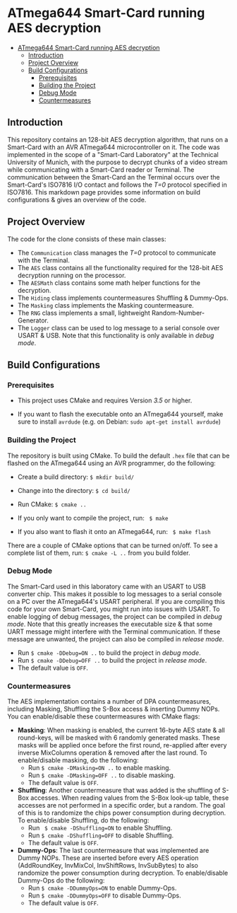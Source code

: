 # ATmega644 Smart-Card running AES decryption

- [ATmega644 Smart-Card running AES decryption](#atmega644-smart-card-running-aes-decryption)
  - [Introduction](#introduction)
  - [Project Overview](#project-overview)
  - [Build Configurations](#build-configurations)
    - [Prerequisites](#prerequisites)
    - [Building the Project](#building-the-project)
    - [Debug Mode](#debug-mode)
    - [Countermeasures](#countermeasures)

## Introduction

This repository contains an 128-bit AES decryption algorithm, that runs on a Smart-Card with an AVR ATmega644 microcontroller on it. The code was implemented in the scope of a "Smart-Card Laboratory" at the Technical University of Munich, with the purpose to decrypt chunks of a video stream while communicating with a Smart-Card reader or Terminal. The communication between the Smart-Card an the Terminal occurs over the Smart-Card's ISO7816 I/O contact and follows the *T=0* protocol specified in ISO7816. This markdown page provides some information on build configurations & gives an overview of the code.

## Project Overview

The code for the clone consists of these main classes:

- The `Communication` class manages the *T=0* protocol to communicate with the Terminal.
- The `AES` class contains all the functionality required for the 128-bit AES decryption running on the processor.
- The `AESMath` class contains some math helper functions for the decryption.
- The `Hiding` class implements countermeasures Shuffling & Dummy-Ops.
- The `Masking` class implements the Masking countermeasure.
- The `RNG` class implements a small, lightweight Random-Number-Generator.
- The `Logger` class can be used to log message to a serial console over USART & USB. Note that this functionality is only available in *debug mode*.

## Build Configurations

### Prerequisites

- This project uses CMake and requires Version *3.5* or higher.

- If you want to flash the executable onto an ATmega644 yourself, make sure to install `avrdude` (e.g. on Debian: `sudo apt-get install avrdude`)


### Building the Project

The repository is built using CMake. To build the default `.hex` file that can be flashed on the ATmega644 using an AVR programmer, do the following:

- Create a build directory: `$ mkdir build/`

- Change into the directory: `$ cd build/`

- Run CMake: `$ cmake ..`

- If you only want to compile the project, run: ` $ make`

- If you also want to flash it onto an ATmega644, run: ` $ make flash`


There are a couple of CMake options that can be turned on/off.
To see a complete list of them, run: `$ cmake -L ..` from you build folder.

### Debug Mode

The Smart-Card used in this laboratory came with an USART to USB converter chip. This makes it possible to log messages to a serial console on a PC over the ATmega644's USART peripheral. If you are compiling this code for your own Smart-Card, you might run into issues with USART.
To enable logging of debug messages, the project can be compiled in *debug mode*. Note that this greatly increases the executable size & that some UART message might interfere with the Terminal communication. If these message are unwanted, the project can also be compiled in *release mode*.

- Run `$ cmake -DDebug=ON ..` to build the project in *debug mode*.
- Run `$ cmake -DDebug=OFF ..` to build the project in *release mode*.
- The default value is `OFF`.


### Countermeasures

The AES implementation contains a number of DPA countermeasures, including Masking, Shuffling the S-Box access & inserting Dummy NOPs. You can enable/disable these countermeasures with CMake flags:

- **Masking**: When masking is enabled, the current 16-byte AES state & all round-keys, will be masked with 6 randomly generated masks. These masks will be applied once before the first round, re-applied after every inverse MixColumns operation & removed after the last round. To enable/disable masking, do the following:
	- Run `$ cmake -DMasking=ON ..` to enable masking.
	- Run `$ cmake -DMasking=OFF ..` to disable masking.
	- The default value is `OFF`.
- **Shuffling**: Another countermeasure that was added is the shuffling of S-Box accesses. When reading values from the S-Box look-up table, these accesses are not performed in a specific order, but a random. The goal of this is to randomize the chips power consumption during decryption. To enable/disable Shuffling, do the following:
	- Run ` $ cmake -DShuffling=ON` to enable Shuffling.
	- Run `$ cmake -DShuffling=OFF` to disable Shuffling.
	- The default value is `OFF`.
- **Dummy-Ops**: The last countermeasure that was implemented are Dummy NOPs. These are inserted before every AES operation (AddRoundKey, InvMixCol, InvShiftRows, InvSubBytes) to also randomize the power consumption during decryption. To enable/disable Dummy-Ops do the following:
	- Run `$ cmake -DDummyOps=ON` to enable Dummy-Ops.
	- Run `$ cmake -DDummyOps=OFF` to disable Dummy-Ops.
	- The default value is `OFF`.
